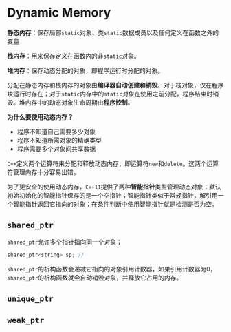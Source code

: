 # Dynamic Memory

**静态内存**：保存局部`static`对象、类`static`数据成员以及任何定义在函数之外的变量

**栈内存**：用来保存定义在函数内的非`static`对象。

**堆内存**：保存动态分配的对象，即程序运行时分配的对象。

分配在静态内存和栈内存的对象由**编译器自动创建和销毁**。对于栈对象，仅在程序块运行时存在；对于`static`内存中的`static`对象在使用之前分配，程序结束时销毁。堆内存中的动态对象生命周期由**程序控制**。

**为什么要使用动态内存？**

+ 程序不知道自己需要多少对象
+ 程序不知道所需对象的精确类型
+ 程序需要多个对象间共享数据

`C++`定义两个运算符来分配和释放动态内存，即运算符`new`和`delete`。这两个运算符管理内存十分容易出错。

为了更安全的使用动态内存，`C++11`提供了两种**智能指针**类型管理动态对象；默认初始初始化的智能指针保存的是一个空指针；智能指针类似于常规指针，解引用一个智能指针返回它指向的对象；在条件判断中使用智能指针就是检测是否为空。

## `shared_ptr`

`shared_ptr`允许多个指针指向同一个对象；

```cpp
shared_ptr<string> sp; // 
```

`shared_ptr`的析构函数会递减它指向的对象引用计数器，如果引用计数器为0，`shared_ptr`的析构函数就会自动销毁对象，并释放它占用的内存。

## `unique_ptr`



## `weak_ptr`